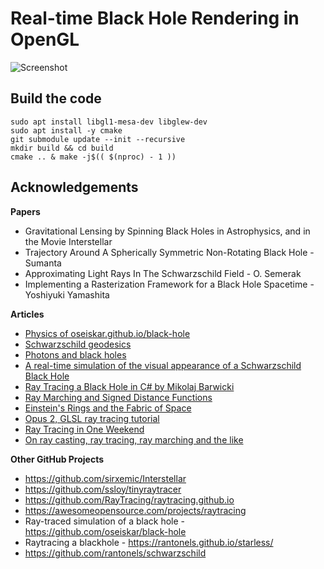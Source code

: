 # Real-time Black Hole Rendering in OpenGL

![Screenshot](docs/blackhole-screenrecord.gif)

## Build the code
```
sudo apt install libgl1-mesa-dev libglew-dev
sudo apt install -y cmake
git submodule update --init --recursive
mkdir build && cd build
cmake .. & make -j$(( $(nproc) - 1 ))
```

## Acknowledgements

**Papers**

- Gravitational Lensing by Spinning Black Holes in Astrophysics, and in the Movie Interstellar
- Trajectory Around A Spherically Symmetric Non-Rotating Black Hole - Sumanta
- Approximating Light Rays In The Schwarzschild Field - O. Semerak
- Implementing a Rasterization Framework for a Black Hole Spacetime - Yoshiyuki Yamashita

<!-- https://arxiv.org/pdf/1502.03808.pdf -->
<!-- https://arxiv.org/pdf/1109.0676.pdf -->
<!-- https://arxiv.org/pdf/1412.5650.pdf -->
<!-- https://pdfs.semanticscholar.org/56ff/9c575c29ae8ed6042e23075ff0ca00031ccc.pdfhttps://pdfs.semanticscholar.org/56ff/9c575c29ae8ed6042e23075ff0ca00031ccc.pdf -->

**Articles**

- [Physics of oseiskar.github.io/black-hole](https://oseiskar.github.io/black-hole/docs/physics.html)
- [Schwarzschild geodesics](https://en.wikipedia.org/wiki/Schwarzschild_geodesics)
- [Photons and black holes](https://flannelhead.github.io/posts/2016-03-06-photons-and-black-holes.html)
- [A real-time simulation of the visual appearance of a Schwarzschild Black Hole](http://spiro.fisica.unipd.it/~antonell/schwarzschild/)
- [Ray Tracing a Black Hole in C# by Mikolaj Barwicki](https://www.codeproject.com/Articles/994466/Ray-Tracing-a-Black-Hole-in-Csharp)
- [Ray Marching and Signed Distance Functions](http://jamie-wong.com/2016/07/15/ray-marching-signed-distance-functions/)
- [Einstein's Rings and the Fabric of Space](https://www.youtube.com/watch?v=Rl8H4XEs0hw)
- [Opus 2, GLSL ray tracing tutorial](http://fhtr.blogspot.com/2013/12/opus-2-glsl-ray-tracing-tutorial.html)
- [Ray Tracing in One Weekend](https://raytracing.github.io/)
- [On ray casting, ray tracing, ray marching and the like](https://hugi.scene.org/online/hugi37/hugi%2037%20-%20coding%20adok%20on%20ray%20casting,%20ray%20tracing,%20ray%20marching%20and%20the%20like.htm)

**Other GitHub Projects**

- https://github.com/sirxemic/Interstellar
- https://github.com/ssloy/tinyraytracer
- https://github.com/RayTracing/raytracing.github.io
- https://awesomeopensource.com/projects/raytracing
- Ray-traced simulation of a black hole - https://github.com/oseiskar/black-hole
- Raytracing a blackhole - https://rantonels.github.io/starless/
- https://github.com/rantonels/schwarzschild
